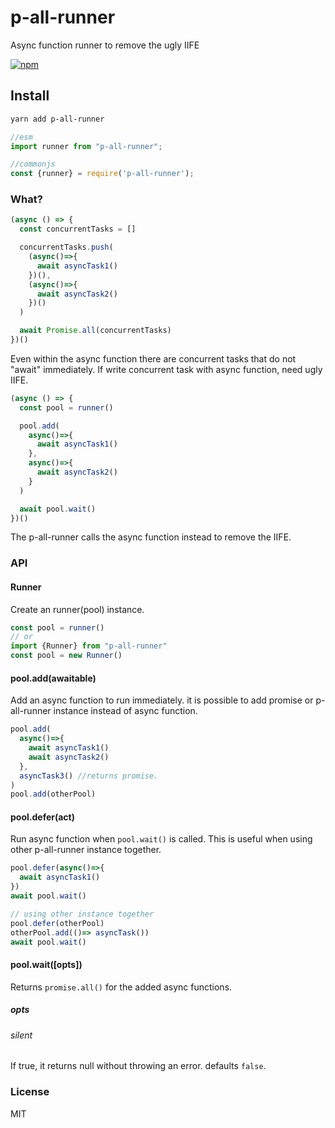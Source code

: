 # p-all-runner
Async function runner to remove the ugly IIFE

[![npm](https://img.shields.io/npm/v/p-all-runner.svg?style=flat-square)](https://www.npmjs.com/package/p-all-runner)


## Install
```sh
yarn add p-all-runner
```

```js
//esm
import runner from "p-all-runner";

//commonjs
const {runner} = require('p-all-runner');
```

### What?
```js
(async () => {
  const concurrentTasks = []

  concurrentTasks.push(
    (async()=>{ 
      await asyncTask1()
    })(),
    (async()=>{
      await asyncTask2()
    })()
  )

  await Promise.all(concurrentTasks)
})()
```
Even within the async function there are concurrent tasks that do not "await" immediately. If write concurrent task with async function, need ugly IIFE.

```js
(async () => {
  const pool = runner() 

  pool.add(
    async()=>{ 
      await asyncTask1()
    },
    async()=>{
      await asyncTask2()
    }
  )

  await pool.wait()
})()
```
The p-all-runner calls the async function instead to remove the IIFE.

### API
#### Runner
Create an runner(pool) instance.

```js
const pool = runner()
// or 
import {Runner} from "p-all-runner"
const pool = new Runner()
```

#### pool.add(awaitable)
Add an async function to run immediately. it is possible to add promise or p-all-runner instance instead of async function.

```js
pool.add(
  async()=>{
    await asyncTask1()
    await asyncTask2()
  },
  asyncTask3() //returns promise.
)
pool.add(otherPool) 
```

#### pool.defer(act)
Run async function when `pool.wait()` is called. This is useful when using other p-all-runner instance together.

```js
pool.defer(async()=>{
  await asyncTask1()
})
await pool.wait()

// using other instance together
pool.defer(otherPool)
otherPool.add(()=> asyncTask())
await pool.wait()
```

#### pool.wait([opts])
Returns `promise.all()` for the added async functions.

##### opts
###### silent
If true, it returns null without throwing an error. defaults `false`.

### License
MIT
